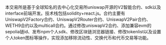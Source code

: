 本交易所是基于全球知名的去中心化交易所uniswap开源的V2智能合约、sdk以及interface前端开发。技术栈包括solidity+react.js。合约主要有UniswapV2Factory合约、UniswapV2Router合约、UniswapV2Pair合约、WETH9合约以及multicall合约。通过修改uniswapV2合约、添加兼容evm的sepolia链id、发布npm个人sdk、修改区块链浏览器链接、修改tokenlist以及设置个人token图标等操作，实现添加移除流动性、交换代币和代币交易等功能。
